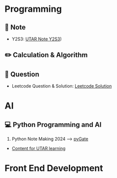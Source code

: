 # Programming

## 📓 Note
- Y2S3: [UTAR Note Y2S3](https://github.com/kiaky0/Programming/tree/main/UTAR_NOTE/Y2S3))


## ✏️ Calculation & Algorithm


## 🔎 Question

- Leetcode Question & Solution: [Leetcode Solution](https://github.com/kiaky0/Programming/tree/main/Question)


# AI

## 💻 Python Programming and AI

1. Python Note Making 2024 --> [pyGate](https://github.com/kiaky0/Programming/tree/main/Note/Python)

- [Content for UTAR learning](https://github.com/kiaky0/python_learning/blob/main/README.md)

# Front End Development









